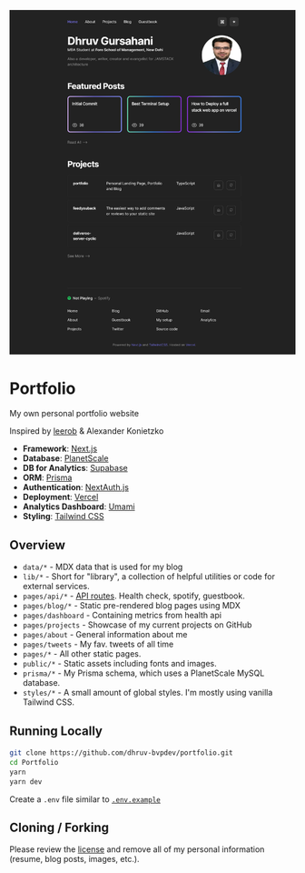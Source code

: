 ![cover](/public/static/home_page.png?raw=true)

# Portfolio

My own personal portfolio website

Inspired by [leerob](https://github.com/leerob/leerob.io) & Alexander Konietzko

- **Framework**: [Next.js](https://nextjs.org/)
- **Database**: [PlanetScale](https://planetscale.com)
- **DB for Analytics**: [Supabase](https://supabase.com)
- **ORM**: [Prisma](https://prisma.io/)
- **Authentication**: [NextAuth.js](https://next-auth.js.org/)
- **Deployment**: [Vercel](https://vercel.com)
- **Analytics Dashboard**: [Umami](https://umami.is)
- **Styling**: [Tailwind CSS](https://tailwindcss.com/)

## Overview

- `data/*` - MDX data that is used for my blog
- `lib/*` - Short for "library", a collection of helpful utilities or code for external services.
- `pages/api/*` - [API routes](https://nextjs.org/docs/api-routes/introduction). Health check, spotify, guestbook.
- `pages/blog/*` - Static pre-rendered blog pages using MDX
- `pages/dashboard` - Containing metrics from health api
- `pages/projects` - Showcase of my current projects on GitHub
- `pages/about` - General information about me
- `pages/tweets` - My fav. tweets of all time
- `pages/*` - All other static pages.
- `public/*` - Static assets including fonts and images.
- `prisma/*` - My Prisma schema, which uses a PlanetScale MySQL database.
- `styles/*` - A small amount of global styles. I'm mostly using vanilla Tailwind CSS.

## Running Locally

```bash
git clone https://github.com/dhruv-bvpdev/portfolio.git
cd Portfolio
yarn
yarn dev
```

Create a `.env` file  similar to [`.env.example`](https://github.com/dhruv-bvpdev/portfolio/blob/main/.env.example)

## Cloning / Forking

Please review the [license](https://github.com/dhruv-bvpdev/portfolio/blob/main/LICENSE) and remove all of my personal information (resume, blog posts, images, etc.).